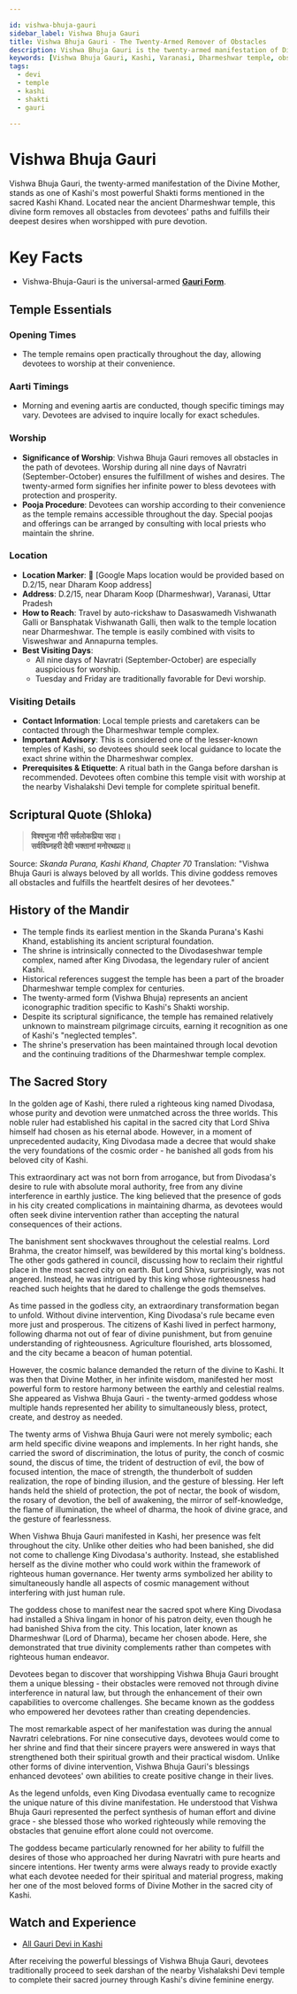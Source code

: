 ```yaml
---

id: vishwa-bhuja-gauri
sidebar_label: Vishwa Bhuja Gauri
title: Vishwa Bhuja Gauri - The Twenty-Armed Remover of Obstacles
description: Vishwa Bhuja Gauri is the twenty-armed manifestation of Divine Mother who removes all obstacles and fulfills the desires of her devotees.
keywords: [Vishwa Bhuja Gauri, Kashi, Varanasi, Dharmeshwar temple, obstacle remover]
tags:
  - devi
  - temple
  - kashi
  - shakti
  - gauri

---
```


# Vishwa Bhuja Gauri

Vishwa Bhuja Gauri, the twenty-armed manifestation of the Divine Mother, stands as one of Kashi's most powerful Shakti forms mentioned in the sacred Kashi Khand. Located near the ancient Dharmeshwar temple, this divine form removes all obstacles from devotees' paths and fulfills their deepest desires when worshipped with pure devotion.

# Key Facts
- Vishwa-Bhuja-Gauri is the universal-armed **[Gauri Form](/temples/tags/gauri-forms)**.

## Temple Essentials

### Opening Times

  * The temple remains open practically throughout the day, allowing devotees to worship at their convenience.

### Aarti Timings

  * Morning and evening aartis are conducted, though specific timings may vary. Devotees are advised to inquire locally for exact schedules.

### Worship

  * **Significance of Worship**: Vishwa Bhuja Gauri removes all obstacles in the path of devotees. Worship during all nine days of Navratri (September-October) ensures the fulfillment of wishes and desires. The twenty-armed form signifies her infinite power to bless devotees with protection and prosperity.
  * **Pooja Procedure**: Devotees can worship according to their convenience as the temple remains accessible throughout the day. Special poojas and offerings can be arranged by consulting with local priests who maintain the shrine.

### Location

  * **Location Marker**: 📍 [Google Maps location would be provided based on D.2/15, near Dharam Koop address]
  * **Address**: D.2/15, near Dharam Koop (Dharmeshwar), Varanasi, Uttar Pradesh
  * **How to Reach**: Travel by auto-rickshaw to Dasaswamedh Vishwanath Galli or Bansphatak Vishwanath Galli, then walk to the temple location near Dharmeshwar. The temple is easily combined with visits to Visweshwar and Annapurna temples.
  * **Best Visiting Days**:
      * All nine days of Navratri (September-October) are especially auspicious for worship.
      * Tuesday and Friday are traditionally favorable for Devi worship.

### Visiting Details

  * **Contact Information**: Local temple priests and caretakers can be contacted through the Dharmeshwar temple complex.
  * **Important Advisory**: This is considered one of the lesser-known temples of Kashi, so devotees should seek local guidance to locate the exact shrine within the Dharmeshwar complex.
  * **Prerequisites & Etiquette**: A ritual bath in the Ganga before darshan is recommended. Devotees often combine this temple visit with worship at the nearby Vishalakshi Devi temple for complete spiritual benefit.

## Scriptural Quote (Shloka)

> **विश्वभुजा गौरी सर्वलोकप्रिया सदा।** <br/>
> **सर्वविघ्नहरी देवी भक्तानां मनोरथप्रदा॥**

Source: *Skanda Purana, Kashi Khand, Chapter 70*
Translation: "Vishwa Bhuja Gauri is always beloved by all worlds. This divine goddess removes all obstacles and fulfills the heartfelt desires of her devotees."

## History of the Mandir

  * The temple finds its earliest mention in the Skanda Purana's Kashi Khand, establishing its ancient scriptural foundation.
  * The shrine is intrinsically connected to the Divodaseshwar temple complex, named after King Divodasa, the legendary ruler of ancient Kashi.
  * Historical references suggest the temple has been a part of the broader Dharmeshwar temple complex for centuries.
  * The twenty-armed form (Vishwa Bhuja) represents an ancient iconographic tradition specific to Kashi's Shakti worship.
  * Despite its scriptural significance, the temple has remained relatively unknown to mainstream pilgrimage circuits, earning it recognition as one of Kashi's "neglected temples".
  * The shrine's preservation has been maintained through local devotion and the continuing traditions of the Dharmeshwar temple complex.

## The Sacred Story 
In the golden age of Kashi, there ruled a righteous king named Divodasa, whose purity and devotion were unmatched across the three worlds. This noble ruler had established his capital in the sacred city that Lord Shiva himself had chosen as his eternal abode. However, in a moment of unprecedented audacity, King Divodasa made a decree that would shake the very foundations of the cosmic order - he banished all gods from his beloved city of Kashi.

This extraordinary act was not born from arrogance, but from Divodasa's desire to rule with absolute moral authority, free from any divine interference in earthly justice. The king believed that the presence of gods in his city created complications in maintaining dharma, as devotees would often seek divine intervention rather than accepting the natural consequences of their actions.

The banishment sent shockwaves throughout the celestial realms. Lord Brahma, the creator himself, was bewildered by this mortal king's boldness. The other gods gathered in council, discussing how to reclaim their rightful place in the most sacred city on earth. But Lord Shiva, surprisingly, was not angered. Instead, he was intrigued by this king whose righteousness had reached such heights that he dared to challenge the gods themselves.

As time passed in the godless city, an extraordinary transformation began to unfold. Without divine intervention, King Divodasa's rule became even more just and prosperous. The citizens of Kashi lived in perfect harmony, following dharma not out of fear of divine punishment, but from genuine understanding of righteousness. Agriculture flourished, arts blossomed, and the city became a beacon of human potential.

However, the cosmic balance demanded the return of the divine to Kashi. It was then that Divine Mother, in her infinite wisdom, manifested her most powerful form to restore harmony between the earthly and celestial realms. She appeared as Vishwa Bhuja Gauri - the twenty-armed goddess whose multiple hands represented her ability to simultaneously bless, protect, create, and destroy as needed.

The twenty arms of Vishwa Bhuja Gauri were not merely symbolic; each arm held specific divine weapons and implements. In her right hands, she carried the sword of discrimination, the lotus of purity, the conch of cosmic sound, the discus of time, the trident of destruction of evil, the bow of focused intention, the mace of strength, the thunderbolt of sudden realization, the rope of binding illusion, and the gesture of blessing. Her left hands held the shield of protection, the pot of nectar, the book of wisdom, the rosary of devotion, the bell of awakening, the mirror of self-knowledge, the flame of illumination, the wheel of dharma, the hook of divine grace, and the gesture of fearlessness.

When Vishwa Bhuja Gauri manifested in Kashi, her presence was felt throughout the city. Unlike other deities who had been banished, she did not come to challenge King Divodasa's authority. Instead, she established herself as the divine mother who could work within the framework of righteous human governance. Her twenty arms symbolized her ability to simultaneously handle all aspects of cosmic management without interfering with just human rule.

The goddess chose to manifest near the sacred spot where King Divodasa had installed a Shiva lingam in honor of his patron deity, even though he had banished Shiva from the city. This location, later known as Dharmeshwar (Lord of Dharma), became her chosen abode. Here, she demonstrated that true divinity complements rather than competes with righteous human endeavor.

Devotees began to discover that worshipping Vishwa Bhuja Gauri brought them a unique blessing - their obstacles were removed not through divine interference in natural law, but through the enhancement of their own capabilities to overcome challenges. She became known as the goddess who empowered her devotees rather than creating dependencies.

The most remarkable aspect of her manifestation was during the annual Navratri celebrations. For nine consecutive days, devotees would come to her shrine and find that their sincere prayers were answered in ways that strengthened both their spiritual growth and their practical wisdom. Unlike other forms of divine intervention, Vishwa Bhuja Gauri's blessings enhanced devotees' own abilities to create positive change in their lives.

As the legend unfolds, even King Divodasa eventually came to recognize the unique nature of this divine manifestation. He understood that Vishwa Bhuja Gauri represented the perfect synthesis of human effort and divine grace - she blessed those who worked righteously while removing the obstacles that genuine effort alone could not overcome.

The goddess became particularly renowned for her ability to fulfill the desires of those who approached her during Navratri with pure hearts and sincere intentions. Her twenty arms were always ready to provide exactly what each devotee needed for their spiritual and material progress, making her one of the most beloved forms of Divine Mother in the sacred city of Kashi.

## Watch and Experience

  * [All Gauri Devi in Kashi](https://www.youtube.com/watch?v=ILu8ctUCQ6k)

After receiving the powerful blessings of Vishwa Bhuja Gauri, devotees traditionally proceed to seek darshan of the nearby Vishalakshi Devi temple to complete their sacred journey through Kashi's divine feminine energy.